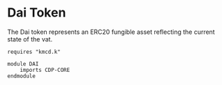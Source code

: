 Dai Token
=========

The Dai token represents an ERC20 fungible asset reflecting the current state of the vat.

```k
requires "kmcd.k"

module DAI
    imports CDP-CORE
endmodule
```

